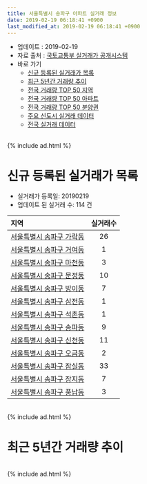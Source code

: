 ```yaml
---
title: 서울특별시 송파구 아파트 실거래 정보
date: 2019-02-19 06:18:41 +0900
last_modified_at: 2019-02-19 06:18:41 +0900
---
```


* 업데이트 : 2019-02-19
* 자료 출처 : [국토교통부 실거래가 공개시스템](http://rt.molit.go.kr)
* 바로 가기
    * [신규 등록된 실거래가 목록](#신규-등록된-실거래가-목록)
    * [최근 5년간 거래량 추이](#최근-5년간-거래량-추이)
    * [전국 거래량 TOP 50 지역](https://inasie.github.io/apt-trade-info/최근-3개월-전국에서-가장-거래가-많이-발생한-지역)
    * [전국 거래량 TOP 50 아파트](https://inasie.github.io/apt-trade-info/최근-3개월-전국에서-가장-거래가-많이-발생한-아파트)
    * [전국 거래량 TOP 50 분양권](https://inasie.github.io/apt-trade-info/최근-3개월-전국에서-가장-거래가-많이-발생한-분양권)
    * [주요 신도시 실거래 데이터](https://inasie.github.io/apt-trade-info/주요-신도시)
    * [전국 실거래 데이터](https://inasie.github.io/apt-trade-info/전국)

<br>
{% include ad.html %}
<br>

# 신규 등록된 실거래가 목록
* 실거래가 등록일: 20190219
* 업데이트 된 실거래 수: 114 건


|지역|실거래수|
|:---|:---:|
|[서울특별시 송파구 가락동](https://inasie.github.io/apt-trade-info/서울특별시-송파구-가락동)|26|
|[서울특별시 송파구 거여동](https://inasie.github.io/apt-trade-info/서울특별시-송파구-거여동)|1|
|[서울특별시 송파구 마천동](https://inasie.github.io/apt-trade-info/서울특별시-송파구-마천동)|3|
|[서울특별시 송파구 문정동](https://inasie.github.io/apt-trade-info/서울특별시-송파구-문정동)|10|
|[서울특별시 송파구 방이동](https://inasie.github.io/apt-trade-info/서울특별시-송파구-방이동)|7|
|[서울특별시 송파구 삼전동](https://inasie.github.io/apt-trade-info/서울특별시-송파구-삼전동)|1|
|[서울특별시 송파구 석촌동](https://inasie.github.io/apt-trade-info/서울특별시-송파구-석촌동)|1|
|[서울특별시 송파구 송파동](https://inasie.github.io/apt-trade-info/서울특별시-송파구-송파동)|9|
|[서울특별시 송파구 신천동](https://inasie.github.io/apt-trade-info/서울특별시-송파구-신천동)|11|
|[서울특별시 송파구 오금동](https://inasie.github.io/apt-trade-info/서울특별시-송파구-오금동)|2|
|[서울특별시 송파구 잠실동](https://inasie.github.io/apt-trade-info/서울특별시-송파구-잠실동)|33|
|[서울특별시 송파구 장지동](https://inasie.github.io/apt-trade-info/서울특별시-송파구-장지동)|7|
|[서울특별시 송파구 풍납동](https://inasie.github.io/apt-trade-info/서울특별시-송파구-풍납동)|3|


<br>
{% include ad.html %}
<br>

# 최근 5년간 거래량 추이


<div style="width:100%;">
    <canvas id="deal_progress" height="200"></canvas>
</div>

<script>
new Chart(document.getElementById("deal_progress"), {
    type: 'line',
    data: {
        labels: ['201402','201403','201404','201405','201406','201407','201408','201409','201410','201411','201412','201501','201502','201503','201504','201505','201506','201507','201508','201509','201510','201511','201512','201601','201602','201603','201604','201605','201606','201607','201608','201609','201610','201611','201612','201701','201702','201703','201704','201705','201706','201707','201708','201709','201710','201711','201712','201801','201802','201803','201804','201805','201806','201807','201808','201809','201810','201811','201812','201901','201902'],
        datasets: [{
            label: '매매',
            pointRadius: 1,
            data: [667, 459, 295, 253, 318, 461, 608, 620, 511, 289, 331, 560, 578, 906, 681, 665, 616, 685, 515, 591, 814, 557, 287, 264, 288, 498, 753, 869, 1052, 768, 749, 791, 873, 299, 275, 271, 428, 637, 779, 1330, 693, 1073, 235, 589, 514, 711, 809, 1034, 442, 399, 196, 166, 185, 410, 972, 552, 175, 107, 95, 46, 4],
            borderColor: "rgba(255, 201, 14, 1)",
            backgroundColor: "rgba(255, 201, 14, 0.5)",
            fill: false,
            lineTension: 0
        },{
            label: '전월세',
            pointRadius: 1,
            data: [1258, 1219, 1063, 1009, 989, 1207, 1247, 1302, 1485, 1278, 1524, 1564, 1312, 1565, 1174, 1059, 951, 1026, 958, 843, 1144, 1002, 1231, 1186, 1123, 1107, 966, 1012, 1145, 1118, 1247, 1200, 1614, 1326, 1523, 1056, 1405, 1286, 1193, 1109, 1121, 1130, 1089, 1121, 1027, 1141, 1301, 1283, 1176, 1368, 998, 975, 1065, 1013, 1050, 1086, 1392, 1079, 1093, 871, 235],
            borderColor: "rgba(0, 141, 185, 1)",
            backgroundColor: "rgba(0, 141, 185, 0.5)",
            fill: false,
            lineTension: 0
        }
        ]
    },
    options: {
        responsive: true,
        title: {
            display: false
        },
        tooltips: {
            mode: 'index',
            intersect: false
        },
        hover: {
            mode: 'nearest',
            intersect: true
        },
        scales: {
            xAxes: [{
                display: true,
                scaleLabel: {
                    display: true,
                    labelString: '년/월'
                }
            }],
            yAxes: [{
                display: true,
                ticks: {
                    suggestedMin: 0,
                },
                scaleLabel: {
                    display: true,
                    labelString: '실거래 수'
                }
            }]
        }
    }
});

</script>


<br>
{% include ad.html %}
<br>

